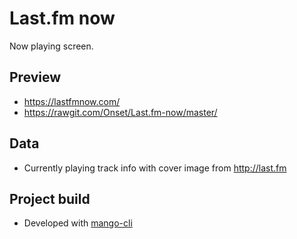 # Last.fm now

Now playing screen.

## Preview

- https://lastfmnow.com/
- https://rawgit.com/Onset/Last.fm-now/master/

## Data

- Currently playing track info with cover image from http://last.fm

## Project build

- Developed with [mango-cli](https://github.com/manGoweb/mango-cli)
